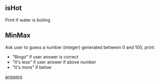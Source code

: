 ## isHot

Print if water is boiling

## MinMax

Ask user to guess a number (integer) generated between 0 and 100, print:
- "Bingo" if user answer is correct
- "It's less" if user answer if above number
- "It's more" if below

[answers](answers.md)
